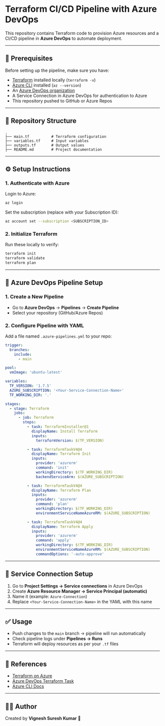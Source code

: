 # Terraform CI/CD Pipeline with Azure DevOps

This repository contains Terraform code to provision Azure resources and a CI/CD pipeline in **Azure DevOps** to automate deployment.

---

## 🚀 Prerequisites

Before setting up the pipeline, make sure you have:

- [Terraform](https://developer.hashicorp.com/terraform/downloads) installed locally (`terraform -v`)
- [Azure CLI](https://learn.microsoft.com/en-us/cli/azure/install-azure-cli) installed (`az --version`)
- An [Azure DevOps organization](https://dev.azure.com/)
- A Service Connection in Azure DevOps for authentication to Azure
- This repository pushed to GitHub or Azure Repos

---

## 📂 Repository Structure

```
.
├── main.tf          # Terraform configuration
├── variables.tf     # Input variables
├── outputs.tf       # Output values
├── README.md        # Project documentation
```

---

## ⚙️ Setup Instructions

### 1. Authenticate with Azure
Login to Azure:
```sh
az login
```

Set the subscription (replace with your Subscription ID):
```sh
az account set --subscription <SUBSCRIPTION_ID>
```

### 2. Initialize Terraform
Run these locally to verify:
```sh
terraform init
terraform validate
terraform plan
```

---

## 📌 Azure DevOps Pipeline Setup

### 1. Create a New Pipeline
- Go to **Azure DevOps** → **Pipelines** → **Create Pipeline**
- Select your repository (GitHub/Azure Repos)

### 2. Configure Pipeline with YAML
Add a file named `.azure-pipelines.yml` to your repo:

```yaml
trigger:
  branches:
    include:
      - main

pool:
  vmImage: 'ubuntu-latest'

variables:
  TF_VERSION: '1.7.5'
  AZURE_SUBSCRIPTION: '<Your-Service-Connection-Name>'
  TF_WORKING_DIR: '.'

stages:
  - stage: Terraform
    jobs:
      - job: Terraform
        steps:
          - task: TerraformInstaller@1
            displayName: Install Terraform
            inputs:
              terraformVersion: $(TF_VERSION)

          - task: TerraformTaskV4@4
            displayName: Terraform Init
            inputs:
              provider: 'azurerm'
              command: 'init'
              workingDirectory: $(TF_WORKING_DIR)
              backendServiceArm: $(AZURE_SUBSCRIPTION)

          - task: TerraformTaskV4@4
            displayName: Terraform Plan
            inputs:
              provider: 'azurerm'
              command: 'plan'
              workingDirectory: $(TF_WORKING_DIR)
              environmentServiceNameAzureRM: $(AZURE_SUBSCRIPTION)

          - task: TerraformTaskV4@4
            displayName: Terraform Apply
            inputs:
              provider: 'azurerm'
              command: 'apply'
              workingDirectory: $(TF_WORKING_DIR)
              environmentServiceNameAzureRM: $(AZURE_SUBSCRIPTION)
              commandOptions: '-auto-approve'
```

---

## 🔑 Service Connection Setup

1. Go to **Project Settings → Service connections** in Azure DevOps  
2. Create **Azure Resource Manager → Service Principal (automatic)**  
3. Name it (example: `Azure-Connection`)  
4. Replace `<Your-Service-Connection-Name>` in the YAML with this name  

---

## ✅ Usage

- Push changes to the `main` branch → pipeline will run automatically  
- Check pipeline logs under **Pipelines → Runs**  
- Terraform will deploy resources as per your `.tf` files  

---

## 📖 References

- [Terraform on Azure](https://learn.microsoft.com/en-us/azure/developer/terraform/)
- [Azure DevOps Terraform Task](https://learn.microsoft.com/en-us/azure/devops/pipelines/tasks/reference/terraform-v4)
- [Azure CLI Docs](https://learn.microsoft.com/en-us/cli/azure/)

---

## 👨‍💻 Author
Created by **Vignesh Suresh Kumar** 🚀  
